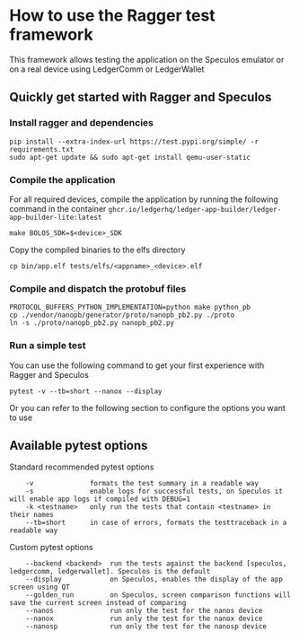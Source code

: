 # How to use the Ragger test framework

This framework allows testing the application on the Speculos emulator or on a real device using LedgerComm or LedgerWallet


## Quickly get started with Ragger and Speculos

### Install ragger and dependencies

```
pip install --extra-index-url https://test.pypi.org/simple/ -r requirements.txt
sudo apt-get update && sudo apt-get install qemu-user-static
```

### Compile the application

For all required devices, compile the application by running the following command in the container `ghcr.io/ledgerhq/ledger-app-builder/ledger-app-builder-lite:latest`
```
make BOLOS_SDK=$<device>_SDK
```

Copy the compiled binaries to the elfs directory
```
cp bin/app.elf tests/elfs/<appname>_<device>.elf
```

### Compile and dispatch the protobuf files

```
PROTOCOL_BUFFERS_PYTHON_IMPLEMENTATION=python make python_pb
cp ./vendor/nanopb/generator/proto/nanopb_pb2.py ./proto
ln -s ./proto/nanopb_pb2.py nanopb_pb2.py
```

### Run a simple test

You can use the following command to get your first experience with Ragger and Speculos
```
pytest -v --tb=short --nanox --display
```
Or you can refer to the following section to configure the options you want to use


## Available pytest options

Standard recommended pytest options
```
    -v              formats the test summary in a readable way
    -s              enable logs for successful tests, on Speculos it will enable app logs if compiled with DEBUG=1
    -k <testname>   only run the tests that contain <testname> in their names
    --tb=short      in case of errors, formats the testtraceback in a readable way
``` 

Custom pytest options
```
    --backend <backend>  run the tests against the backend [speculos, ledgercomm, ledgerwallet]. Speculos is the default
    --display            on Speculos, enables the display of the app screen using QT
    --golden_run         on Speculos, screen comparison functions will save the current screen instead of comparing
    --nanos              run only the test for the nanos device
    --nanox              run only the test for the nanox device
    --nanosp             run only the test for the nanosp device
``` 

